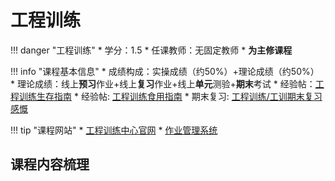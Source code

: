 # 工程训练

!!! danger "工程训练"
    * 学分：1.5
    * 任课教师：无固定教师
    * **为主修课程**

!!! info "课程基本信息"
    * 成绩构成：实操成绩（约50%）+理论成绩（约50%）
        * 理论成绩：线上**预习**作业+线上**复习**作业+线上**单元**测验+**期末**考试
    * 经验帖：[工程训练生存指南](https://www.cc98.org/topic/5643493)
    * 经验帖: [工程训练食用指南](https://www.cc98.org/topic/5899883)
    * 期末复习: [工程训练/工训期末复习感慨](https://www.cc98.org/topic/5802864)


!!! tip "课程网站"
    * [工程训练中心官网](http://etc.zju.edu.cn/cy-zju-home/home)
    * [作业管理系统](http://10.71.32.157/?AspxAutoDetectCookieSupport=1)



## 课程内容梳理
<object data="工程训练课程内容梳理.pdf" type="application/pdf" width="100%" height="800">
    <embed src="工程训练课程内容梳理.pdf" type="application/pdf" />
</object>








